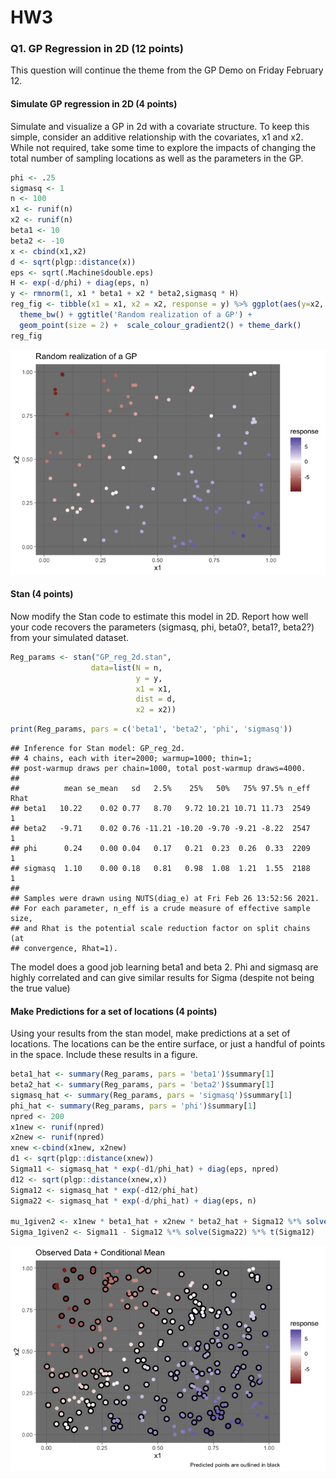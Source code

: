 HW3
================

### Q1. GP Regression in 2D (12 points)

This question will continue the theme from the GP Demo on Friday
February 12.

#### Simulate GP regression in 2D (4 points)

Simulate and visualize a GP in 2d with a covariate structure. To keep
this simple, consider an additive relationship with the covariates, x1
and x2. While not required, take some time to explore the impacts of
changing the total number of sampling locations as well as the
parameters in the GP.

``` r
phi <- .25
sigmasq <- 1
n <- 100
x1 <- runif(n)
x2 <- runif(n)
beta1 <- 10
beta2 <- -10
x <- cbind(x1,x2)
d <- sqrt(plgp::distance(x))
eps <- sqrt(.Machine$double.eps) 
H <- exp(-d/phi) + diag(eps, n) 
y <- rmnorm(1, x1 * beta1 + x2 * beta2,sigmasq * H)
reg_fig <- tibble(x1 = x1, x2 = x2, response = y) %>% ggplot(aes(y=x2, x=x1, color = response)) +
  theme_bw() + ggtitle('Random realization of a GP') +
  geom_point(size = 2) +  scale_colour_gradient2() + theme_dark()
reg_fig
```

![](HW3_key_files/figure-gfm/unnamed-chunk-1-1.png)<!-- -->

#### Stan (4 points)

Now modify the Stan code to estimate this model in 2D. Report how well
your code recovers the parameters (sigmasq, phi, beta0?, beta1?, beta2?)
from your simulated dataset.

``` r
Reg_params <- stan("GP_reg_2d.stan", 
                  data=list(N = n, 
                            y = y,
                            x1 = x1,
                            dist = d,
                            x2 = x2))
```

``` r
print(Reg_params, pars = c('beta1', 'beta2', 'phi', 'sigmasq'))
```

    ## Inference for Stan model: GP_reg_2d.
    ## 4 chains, each with iter=2000; warmup=1000; thin=1; 
    ## post-warmup draws per chain=1000, total post-warmup draws=4000.
    ## 
    ##          mean se_mean   sd   2.5%    25%   50%   75% 97.5% n_eff Rhat
    ## beta1   10.22    0.02 0.77   8.70   9.72 10.21 10.71 11.73  2549    1
    ## beta2   -9.71    0.02 0.76 -11.21 -10.20 -9.70 -9.21 -8.22  2547    1
    ## phi      0.24    0.00 0.04   0.17   0.21  0.23  0.26  0.33  2209    1
    ## sigmasq  1.10    0.00 0.18   0.81   0.98  1.08  1.21  1.55  2188    1
    ## 
    ## Samples were drawn using NUTS(diag_e) at Fri Feb 26 13:52:56 2021.
    ## For each parameter, n_eff is a crude measure of effective sample size,
    ## and Rhat is the potential scale reduction factor on split chains (at 
    ## convergence, Rhat=1).

The model does a good job learning beta1 and beta 2. Phi and sigmasq are
highly correlated and can give similar results for Sigma (despite not
being the true value)

#### Make Predictions for a set of locations (4 points)

Using your results from the stan model, make predictions at a set of
locations. The locations can be the entire surface, or just a handful of
points in the space. Include these results in a figure.

``` r
beta1_hat <- summary(Reg_params, pars = 'beta1')$summary[1]
beta2_hat <- summary(Reg_params, pars = 'beta2')$summary[1]
sigmasq_hat <- summary(Reg_params, pars = 'sigmasq')$summary[1]
phi_hat <- summary(Reg_params, pars = 'phi')$summary[1]
npred <- 200
x1new <- runif(npred)
x2new <- runif(npred)
xnew <-cbind(x1new, x2new)
d1 <- sqrt(plgp::distance(xnew))
Sigma11 <- sigmasq_hat * exp(-d1/phi_hat) + diag(eps, npred) 
d12 <- sqrt(plgp::distance(xnew,x))
Sigma12 <- sigmasq_hat * exp(-d12/phi_hat) 
Sigma22 <- sigmasq_hat * exp(-d/phi_hat) + diag(eps, n) 

mu_1given2 <- x1new * beta1_hat + x2new * beta2_hat + Sigma12 %*% solve(Sigma22) %*% matrix(y - x1 * beta1_hat - x2 * beta2_hat, nrow = length(y), ncol = 1)
Sigma_1given2 <- Sigma11 - Sigma12 %*% solve(Sigma22) %*% t(Sigma12)
```

![](HW3_key_files/figure-gfm/unnamed-chunk-5-1.png)<!-- -->
